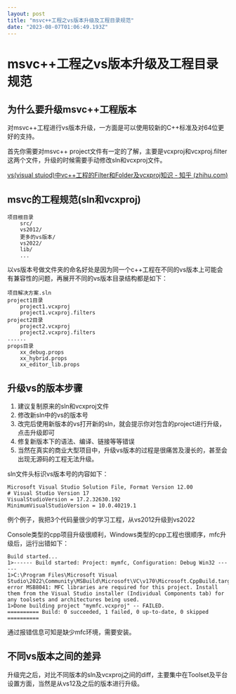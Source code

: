 ```yaml
---
layout: post
title: "msvc++工程之vs版本升级及工程目录规范"
date: "2023-08-07T01:06:49.193Z"
---
```

msvc++工程之vs版本升级及工程目录规范
======================

为什么要升级msvc++工程版本
----------------

对msvc++工程进行vs版本升级，一方面是可以使用较新的C++标准及对64位更好的支持。

首先你需要对msvc++ project文件有一定的了解，主要是vcxproj和vcxproj.filter这两个文件，升级的时候需要手动修改sln和vcxproj文件。

[vs(visual stuiod)中vc++工程的Filter和Folder及vcxproj知识 - 知乎 (zhihu.com)](https://zhuanlan.zhihu.com/p/646921323)

  

msvc的工程规范(sln和vcxproj)
----------------------

    项目根目录
    	src/
    	vs2012/
    	更多的vs版本/
    	vs2022/
    	lib/
    	...
    

以vs版本号做文件夹的命名好处是因为同一个c++工程在不同的vs版本上可能会有兼容性的问题，再展开不同的vs版本目录结构都是如下：

    项目解决方案.sln
    project1目录
    	project1.vcxproj
    	project1.vcxproj.filters
    project2目录
    	project2.vcxproj
    	project2.vcxproj.filters
    ......	
    props目录
    	xx_debug.props
    	xx_hybrid.props
    	xx_editor_lib.props
    

  

升级vs的版本步骤
---------

1.  建议复制原来的sln和vcxproj文件
2.  修改新sln中的vs的版本号
3.  改完后使用新版本的vs打开新的sln，就会提示你对包含的project进行升级，点击升级即可
4.  修复新版本下的语法、编译、链接等等错误
5.  当然在真实的商业大型项目中，升级vs版本的过程是很痛苦及漫长的，甚至会出现无源码的工程无法升级。

sln文件头标识vs版本号的内容如下：

    Microsoft Visual Studio Solution File, Format Version 12.00
    # Visual Studio Version 17
    VisualStudioVersion = 17.2.32630.192
    MinimumVisualStudioVersion = 10.0.40219.1
    

例个例子，我把3个代码量很少的学习工程，从vs2012升级到vs2022

Console类型的cpp项目升级很顺利，Windows类型的cpp工程也很顺序，mfc升级后，运行出错如下：

    Build started...
    1>------ Build started: Project: mymfc, Configuration: Debug Win32 ------
    1>C:\Program Files\Microsoft Visual Studio\2022\Community\MSBuild\Microsoft\VC\v170\Microsoft.CppBuild.targets(480,5): error MSB8041: MFC libraries are required for this project. Install them from the Visual Studio installer (Individual Components tab) for any toolsets and architectures being used.
    1>Done building project "mymfc.vcxproj" -- FAILED.
    ========== Build: 0 succeeded, 1 failed, 0 up-to-date, 0 skipped ==========
    

通过报错信息可知是缺少mfc环境，需要安装。

  

不同vs版本之间的差异
-----------

升级完之后，对比不同版本的sln及vcxproj之间的diff，主要集中在Toolset及平台设置方面，当然是从vs12及之后的版本进行升级。